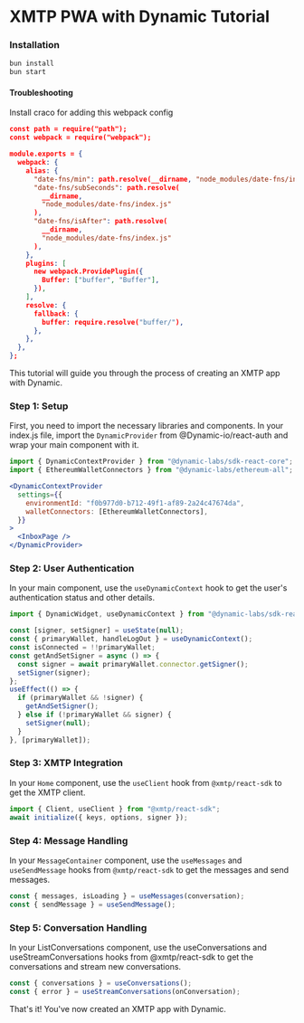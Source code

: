 # XMTP PWA with Dynamic Tutorial

### Installation

```bash
bun install
bun start
```

#### Troubleshooting

Install craco for adding this webpack config

```json
const path = require("path");
const webpack = require("webpack");

module.exports = {
  webpack: {
    alias: {
      "date-fns/min": path.resolve(__dirname, "node_modules/date-fns/index.js"),
      "date-fns/subSeconds": path.resolve(
        __dirname,
        "node_modules/date-fns/index.js"
      ),
      "date-fns/isAfter": path.resolve(
        __dirname,
        "node_modules/date-fns/index.js"
      ),
    },
    plugins: [
      new webpack.ProvidePlugin({
        Buffer: ["buffer", "Buffer"],
      }),
    ],
    resolve: {
      fallback: {
        buffer: require.resolve("buffer/"),
      },
    },
  },
};
```

This tutorial will guide you through the process of creating an XMTP app with Dynamic.

### Step 1: Setup

First, you need to import the necessary libraries and components. In your index.js file, import the `DynamicProvider` from @Dynamic-io/react-auth and wrap your main component with it.

```jsx
import { DynamicContextProvider } from "@dynamic-labs/sdk-react-core";
import { EthereumWalletConnectors } from "@dynamic-labs/ethereum-all";
```

```jsx
<DynamicContextProvider
  settings={{
    environmentId: "f0b977d0-b712-49f1-af89-2a24c47674da",
    walletConnectors: [EthereumWalletConnectors],
  }}
>
  <InboxPage />
</DynamicProvider>
```

### Step 2: User Authentication

In your main component, use the `useDynamicContext` hook to get the user's authentication status and other details.

```jsx
import { DynamicWidget, useDynamicContext } from "@dynamic-labs/sdk-react-core";

const [signer, setSigner] = useState(null);
const { primaryWallet, handleLogOut } = useDynamicContext();
const isConnected = !!primaryWallet;
const getAndSetSigner = async () => {
  const signer = await primaryWallet.connector.getSigner();
  setSigner(signer);
};
useEffect(() => {
  if (primaryWallet && !signer) {
    getAndSetSigner();
  } else if (!primaryWallet && signer) {
    setSigner(null);
  }
}, [primaryWallet]);
```

### Step 3: XMTP Integration

In your `Home` component, use the `useClient` hook from `@xmtp/react-sdk` to get the XMTP client.

```jsx
import { Client, useClient } from "@xmtp/react-sdk";
await initialize({ keys, options, signer });
```

### Step 4: Message Handling

In your `MessageContainer` component, use the `useMessages` and `useSendMessage` hooks from `@xmtp/react-sdk` to get the messages and send messages.

```jsx
const { messages, isLoading } = useMessages(conversation);
const { sendMessage } = useSendMessage();
```

### Step 5: Conversation Handling

In your ListConversations component, use the useConversations and useStreamConversations hooks from @xmtp/react-sdk to get the conversations and stream new conversations.

```jsx
const { conversations } = useConversations();
const { error } = useStreamConversations(onConversation);
```

That's it! You've now created an XMTP app with Dynamic.
